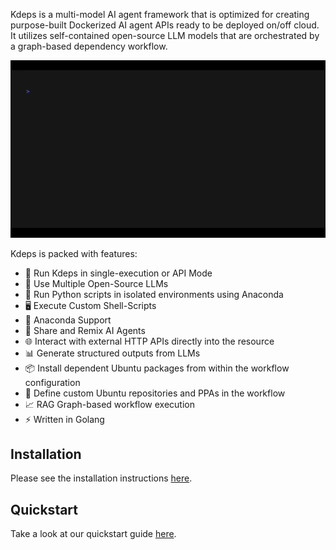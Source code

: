 Kdeps is a multi-model AI agent framework that is optimized for creating purpose-built
Dockerized AI agent APIs ready to be deployed on/off cloud. It utilizes self-contained
open-source LLM models that are orchestrated by a graph-based dependency workflow.

<img alt="Kdeps - Demo" src="/docs/public/demo.gif" />

Kdeps is packed with features:
  - 🚀 Run Kdeps in single-execution or API Mode
  - 🤖 Use Multiple Open-Source LLMs
  - 🐍 Run Python scripts in isolated environments using Anaconda
  - 🖥️ Execute Custom Shell-Scripts
  - 🧪 Anaconda Support
  - 🔄 Share and Remix AI Agents
  - 🌐 Interact with external HTTP APIs directly into the resource
  - 📊 Generate structured outputs from LLMs
  - 📦 Install dependent Ubuntu packages from within the workflow configuration
  - 📜 Define custom Ubuntu repositories and PPAs in the workflow
  - 📈 RAG Graph-based workflow execution
  - ⚡ Written in Golang

## Installation

Please see the installation instructions [here](https://kdeps.github.io/kdeps/getting-started/introduction/installation.html).

## Quickstart

Take a look at our quickstart guide [here](https://kdeps.github.io/kdeps/getting-started/introduction/quickstart.html).
